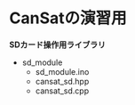 # CanSatの演習用

 **SDカード操作用ライブラリ**
- sd_module
    - sd_module.ino
    - cansat_sd.hpp
    - cansat_sd.cpp

